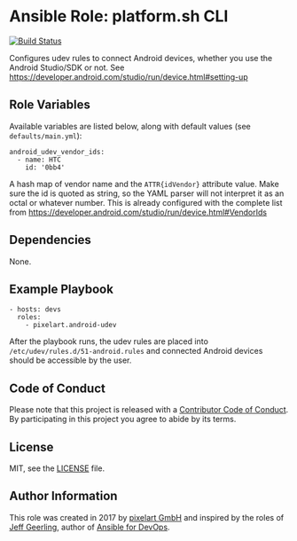 # Ansible Role: platform.sh CLI

[![Build Status](https://travis-ci.org/pixelart/ansible-role-android-udev.svg?branch=master)](https://travis-ci.org/pixelart/ansible-role-android-udev)

Configures udev rules to connect Android devices, whether you use the Android Studio/SDK or not. See https://developer.android.com/studio/run/device.html#setting-up

## Role Variables

Available variables are listed below, along with default values (see `defaults/main.yml`):

    android_udev_vendor_ids:
      - name: HTC
        id: '0bb4'

A hash map of vendor name and the `ATTR{idVendor}` attribute value. Make sure the id is quoted as string, so the YAML parser will not interpret it as an octal or whatever number. This is already configured with the complete list from https://developer.android.com/studio/run/device.html#VendorIds

## Dependencies

None.

## Example Playbook

    - hosts: devs
      roles:
        - pixelart.android-udev

After the playbook runs, the udev rules are placed into `/etc/udev/rules.d/51-android.rules` and connected Android devices should be accessible by the user.

## Code of Conduct

Please note that this project is released with a [Contributor Code of Conduct](CODE_OF_CONDUCT.md). By participating in this project you agree to abide by its terms.

## License

MIT, see the [LICENSE](LICENSE) file.

## Author Information

This role was created in 2017 by [pixelart GmbH](https://www.pixelart.at/) and inspired by the roles of [Jeff Geerling](https://www.jeffgeerling.com/), author of [Ansible for DevOps](https://www.ansiblefordevops.com/).
